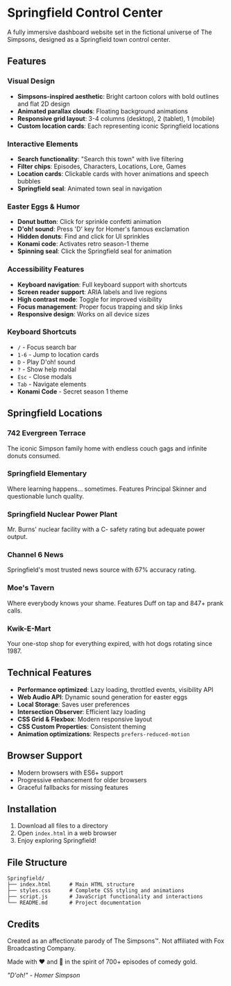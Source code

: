 # Springfield Control Center

A fully immersive dashboard website set in the fictional universe of The Simpsons, designed as a Springfield town control center.

## Features

### Visual Design
- **Simpsons-inspired aesthetic**: Bright cartoon colors with bold outlines and flat 2D design
- **Animated parallax clouds**: Floating background animations
- **Responsive grid layout**: 3-4 columns (desktop), 2 (tablet), 1 (mobile)
- **Custom location cards**: Each representing iconic Springfield locations

### Interactive Elements
- **Search functionality**: "Search this town" with live filtering
- **Filter chips**: Episodes, Characters, Locations, Lore, Games
- **Location cards**: Clickable cards with hover animations and speech bubbles
- **Springfield seal**: Animated town seal in navigation

### Easter Eggs & Humor
- **Donut button**: Click for sprinkle confetti animation
- **D'oh! sound**: Press 'D' key for Homer's famous exclamation
- **Hidden donuts**: Find and click for UI sprinkles
- **Konami code**: Activates retro season-1 theme
- **Spinning seal**: Click the Springfield seal for animation

### Accessibility Features
- **Keyboard navigation**: Full keyboard support with shortcuts
- **Screen reader support**: ARIA labels and live regions
- **High contrast mode**: Toggle for improved visibility
- **Focus management**: Proper focus trapping and skip links
- **Responsive design**: Works on all device sizes

### Keyboard Shortcuts
- `/` - Focus search bar
- `1-6` - Jump to location cards
- `D` - Play D'oh! sound
- `?` - Show help modal
- `Esc` - Close modals
- `Tab` - Navigate elements
- **Konami Code** - Secret season 1 theme

## Springfield Locations

### 742 Evergreen Terrace
The iconic Simpson family home with endless couch gags and infinite donuts consumed.

### Springfield Elementary
Where learning happens... sometimes. Features Principal Skinner and questionable lunch quality.

### Springfield Nuclear Power Plant
Mr. Burns' nuclear facility with a C- safety rating but adequate power output.

### Channel 6 News
Springfield's most trusted news source with 67% accuracy rating.

### Moe's Tavern
Where everybody knows your shame. Features Duff on tap and 847+ prank calls.

### Kwik-E-Mart
Your one-stop shop for everything expired, with hot dogs rotating since 1987.

## Technical Features
- **Performance optimized**: Lazy loading, throttled events, visibility API
- **Web Audio API**: Dynamic sound generation for easter eggs
- **Local Storage**: Saves user preferences
- **Intersection Observer**: Efficient lazy loading
- **CSS Grid & Flexbox**: Modern responsive layout
- **CSS Custom Properties**: Consistent theming
- **Animation optimizations**: Respects `prefers-reduced-motion`

## Browser Support
- Modern browsers with ES6+ support
- Progressive enhancement for older browsers
- Graceful fallbacks for missing features

## Installation
1. Download all files to a directory
2. Open `index.html` in a web browser
3. Enjoy exploring Springfield!

## File Structure
```
Springfield/
├── index.html      # Main HTML structure
├── styles.css      # Complete CSS styling and animations
├── script.js       # JavaScript functionality and interactions
└── README.md       # Project documentation
```

## Credits
Created as an affectionate parody of The Simpsons™. Not affiliated with Fox Broadcasting Company.

Made with ❤️ and 🍩 in the spirit of 700+ episodes of comedy gold.

*"D'oh!" - Homer Simpson*